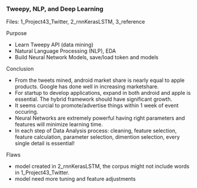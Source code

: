 ### Tweepy, NLP, and Deep Learning

Files: 1_Project43_Twitter, 2_rnnKerasLSTM, 3_reference <br>

Purpose <br>
- Learn Tweepy API (data mining)
- Natural Language Processing (NLP), EDA
- Build Neural Network Models, save/load token and models

Conclusion <br>
- From the tweets mined, android market share is nearly equal to apple products. Google has done well in increasing marketshare. 
- For startup to develop applications, expand in both android and apple is essential. The hybrid framework should have significant growth.
- It seems curcial to promote/advertise things within 1 week of event occuring.
- Neural Networks are extremely powerful having right parameters and features will minimize learning time. 
- In each step of Data Analysis process: cleaning, feature selection, feature calculation, parameter selection, dimention selection, every single detail is essential!

Flaws <br>
- model created in 2_rnnKerasLSTM, the corpus might not include words in 1_Project43_Twitter.
- model need more tuning and feature adjustments
